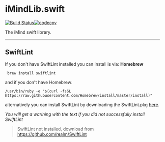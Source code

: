 # iMindLib.swift

[![Build Status](https://travis-ci.org/imindeu/iMindLib.swift.svg?branch=master)](https://travis-ci.org/imindeu/iMindLib.swift)[![codecov](https://codecov.io/gh/imindeu/iMindLib.swift/branch/master/graph/badge.svg)](https://codecov.io/gh/imindeu/iMindLib.swift)

The iMind swift library.

---
## SwiftLint
If you don't have SwiftLint installed you can install is via:
**Homebrew**
```
 brew install swiftlint
```
and if you don't have Homebrew:
```
/usr/bin/ruby -e "$(curl -fsSL https://raw.githubusercontent.com/Homebrew/install/master/install)"
```

alternatively you can install SwiftLint by downloading the SwiftLint.pkg [here](https://github.com/realm/SwiftLint/releases/latest).

*You will get a warining with the text if you did not successfully install SwiftLint*
> SwiftLint not installed, download from https://github.com/realm/SwiftLint

